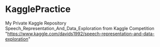 # KagglePractice
My Private Kaggle Repository
Speech_Representation_And_Data_Exploration from Kaggle Competition 
"https://www.kaggle.com/davids1992/speech-representation-and-data-exploration"
